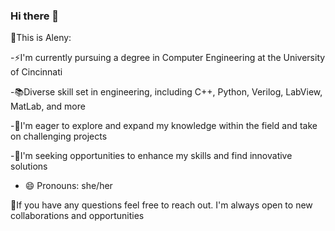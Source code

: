 ### Hi there 👋

👋This is Aleny:

-⚡I'm currently pursuing a degree in Computer Engineering at the University of Cincinnati

-📚Diverse skill set in engineering, including C++, Python, Verilog, LabView, MatLab, and more

-🌱I'm eager to explore and expand my knowledge within the field and take on challenging projects

-🔭I'm seeking opportunities to enhance my skills and find innovative solutions

- 😄 Pronouns: she/her

💬If you have any questions feel free to reach out. I'm always open to new collaborations and opportunities

